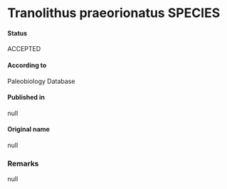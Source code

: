 Tranolithus praeorionatus SPECIES
=======

#### Status
ACCEPTED

#### According to
Paleobiology Database

#### Published in
null

#### Original name
null

### Remarks
null